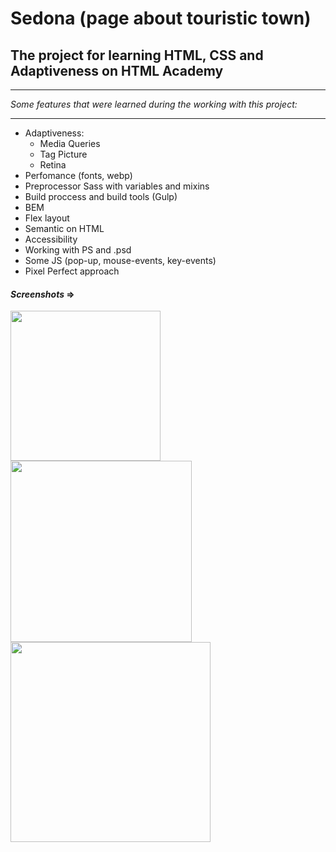 # Sedona (page about touristic town)
## The project for learning HTML, CSS and Adaptiveness on HTML Academy

---

_Some features that were learned during the working with this project:_

---

* Adaptiveness:
    * Media Queries
    * Tag Picture
    * Retina
* Perfomance (fonts, webp)
* Preprocessor Sass with variables and mixins
* Build proccess and build tools (Gulp)
* BEM
* Flex layout
* Semantic on HTML
* Accessibility
* Working with PS and .psd
* Some JS (pop-up, mouse-events, key-events)
* Pixel Perfect approach

#### _Screenshots_ =>

<img width="240" src="https://user-images.githubusercontent.com/30692310/51320079-d2b0b980-1a6f-11e9-99d5-6e6a744eda02.png"> <img width="290" src="https://user-images.githubusercontent.com/30692310/51320080-d2b0b980-1a6f-11e9-9a65-2ac3e6026991.png"> <img width="320" src="https://user-images.githubusercontent.com/30692310/51320081-d2b0b980-1a6f-11e9-8e50-b0eb7ecf6c78.png">

